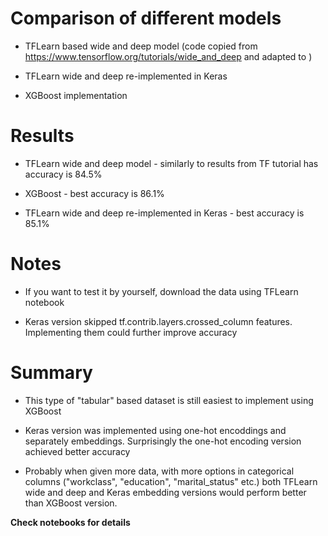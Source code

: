 # Comparison of different models

* TFLearn based wide and deep model (code copied from https://www.tensorflow.org/tutorials/wide_and_deep and adapted to )

* TFLearn wide and deep re-implemented in Keras

* XGBoost implementation



# Results

* TFLearn wide and deep model - similarly to results from TF tutorial has accuracy is 84.5%

* XGBoost - best accuracy is 86.1%

* TFLearn wide and deep re-implemented in Keras - best accuracy is 85.1%


# Notes

* If you want to test it by yourself, download the data using TFLearn notebook

* Keras version skipped tf.contrib.layers.crossed_column features. Implementing them could further improve accuracy


# Summary

* This type of "tabular" based dataset is still easiest to implement using XGBoost

* Keras version was implemented using one-hot encoddings and separately embeddings. Surprisingly the one-hot encoding version achieved better accuracy 

* Probably when given more data, with more options in categorical columns ("workclass", "education", "marital_status" etc.) both TFLearn wide and deep and Keras embedding versions would perform better than XGBoost version.


**Check notebooks for details**
